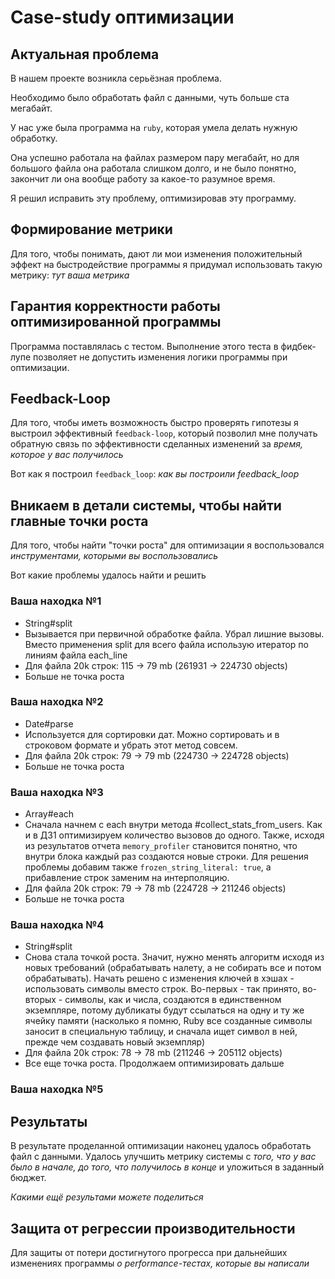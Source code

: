 # Case-study оптимизации

## Актуальная проблема
В нашем проекте возникла серьёзная проблема.

Необходимо было обработать файл с данными, чуть больше ста мегабайт.

У нас уже была программа на `ruby`, которая умела делать нужную обработку.

Она успешно работала на файлах размером пару мегабайт, но для большого файла она работала слишком долго, и не было понятно, закончит ли она вообще работу за какое-то разумное время.

Я решил исправить эту проблему, оптимизировав эту программу.

## Формирование метрики
Для того, чтобы понимать, дают ли мои изменения положительный эффект на быстродействие программы я придумал использовать такую метрику: *тут ваша метрика*

## Гарантия корректности работы оптимизированной программы
Программа поставлялась с тестом. Выполнение этого теста в фидбек-лупе позволяет не допустить изменения логики программы при оптимизации.

## Feedback-Loop
Для того, чтобы иметь возможность быстро проверять гипотезы я выстроил эффективный `feedback-loop`, который позволил мне получать обратную связь по эффективности сделанных изменений за *время, которое у вас получилось*

Вот как я построил `feedback_loop`: *как вы построили feedback_loop*

## Вникаем в детали системы, чтобы найти главные точки роста
Для того, чтобы найти "точки роста" для оптимизации я воспользовался *инструментами, которыми вы воспользовались*

Вот какие проблемы удалось найти и решить

### Ваша находка №1
- String#split
- Вызывается при первичной обработке файла. Убрал лишние вызовы. 
Вместо применения split для всего файла использую итератор по линиям файла each_line
- Для файла 20k строк: 115 -> 79 mb (261931 -> 224730 objects)
- Больше не точка роста

### Ваша находка №2
- Date#parse
- Используется для сортировки дат. Можно сортировать и в строковом формате и убрать этот метод совсем.
- Для файла 20k строк: 79 -> 79 mb (224730 -> 224728 objects)
- Больше не точка роста

### Ваша находка №3
- Array#each
- Сначала начнем с each внутри метода #collect_stats_from_users. Как и в ДЗ1 оптимизируем количество вызовов до одного.
Также, исходя из результатов отчета `memory_profiler` становится понятно, что внутри блока каждый раз создаются новые строки.
Для решения проблемы добавим также `frozen_string_literal: true`, а прибавление строк заменим на интерполяцию.
- Для файла 20k строк: 79 -> 78 mb (224728 -> 211246 objects)
- Больше не точка роста

### Ваша находка №4
- String#split
- Снова стала точкой роста. Значит, нужно менять алгоритм исходя из новых требований
(обрабатывать налету, а не собирать все и потом обрабатывать).
Начать решено с изменения ключей в хэшах - использовать символы вместо строк.
Во-первых - так принято, во-вторых - символы, как и числа, создаются в единственном экземпляре,
потому дубликаты будут ссылаться на одну и ту же ячейку памяти 
(насколько я помню, Ruby все созданные символы заносит в специальную таблицу,
и сначала ищет символ в ней, прежде чем создавать новый экземпляр)
- Для файла 20k строк: 78 -> 78 mb (211246 -> 205112 objects)
- Все еще точка роста. Продолжаем оптимизировать дальше

### Ваша находка №5


## Результаты
В результате проделанной оптимизации наконец удалось обработать файл с данными.
Удалось улучшить метрику системы с *того, что у вас было в начале, до того, что получилось в конце* и уложиться в заданный бюджет.

*Какими ещё результами можете поделиться*

## Защита от регрессии производительности
Для защиты от потери достигнутого прогресса при дальнейших изменениях программы *о performance-тестах, которые вы написали*
